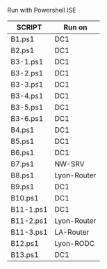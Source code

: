 Run with Powershell ISE

| SCRIPT               | Run on      |
|----------------------|-------------|
| B1.ps1               | DC1         |
| B2.ps1               | DC1         |
| B3-1.ps1             | DC1         |
| B3-2.ps1             | DC1         |
| B3-3.ps1             | DC1         |
| B3-4.ps1             | DC1         |
| B3-5.ps1             | DC1         |
| B3-6.ps1             | DC1         |
| B4.ps1               | DC1         |
| B5.ps1               | DC1         |
| B6.ps1               | DC1         |
| B7.ps1               | NW-SRV      |
| B8.ps1               | Lyon-Router |
| B9.ps1               | DC1         |
| B10.ps1              | DC1         |
| B11-1.ps1            | DC1         |
| B11-2.ps1            | Lyon-Router |
| B11-3.ps1            | LA-Router   |
| B12.ps1              | Lyon-RODC   |
| B13.ps1              | DC1         |

